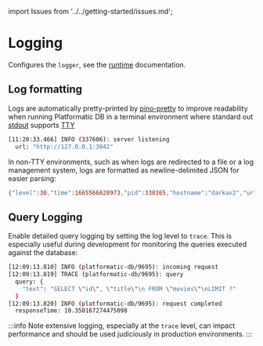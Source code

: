 import Issues from '../../getting-started/issues.md';

# Logging

Configures the `logger`, see the [runtime](../../runtime/configuration.md#logger) documentation.

## Log formatting

Logs are automatically pretty-printed by [pino-pretty](https://github.com/pinojs/pino-pretty) to improve readability when running Platformatic DB in a terminal environment where standard out [stdout](https://en.wikipedia.org/wiki/Standard_streams#Standard_output_(stdout)) supports [TTY](https://en.wikipedia.org/wiki/Tty_(Unix))

```bash
[11:20:33.466] INFO (337606): server listening
  url: "http://127.0.0.1:3042"
```

In non-TTY environments, such as when logs are redirected to a file or a log management system, logs are formatted as newline-delimited JSON for easier parsing:

```bash
{"level":30,"time":1665566628973,"pid":338365,"hostname":"darkav2","url":"http://127.0.0.1:3042","msg":"server listening"}
```

## Query Logging

Enable detailed query logging by setting the log level to `trace`. This is especially useful during development for monitoring the queries executed against the database:

```bash
[12:09:13.810] INFO (platformatic-db/9695): incoming request
[12:09:13.819] TRACE (platformatic-db/9695): query
  query: {
    "text": "SELECT \"id\", \"title\"\n FROM \"movies\"\nLIMIT ?"
  }
[12:09:13.820] INFO (platformatic-db/9695): request completed
  responseTime: 10.350167274475098
```

:::info
Note extensive logging, especially at the `trace` level, can impact performance and should be used judiciously in production environments.
:::

<Issues />
